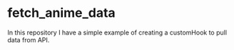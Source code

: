 # fetch_anime_data
In this repository I have a simple example of creating a customHook to pull data from API.

